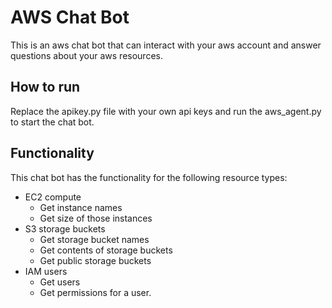 # AWS Chat Bot

This is an aws chat bot that can interact with your aws account and answer questions about your aws resources.

## How to run
Replace the apikey.py file with your own api keys and run the aws_agent.py to start the chat bot.

## Functionality
This chat bot has the functionality for the following resource types:
- EC2 compute
    - Get instance names
    - Get size of those instances
- S3 storage buckets
    - Get storage bucket names
    - Get contents of storage buckets
    - Get public storage buckets
- IAM users
    - Get users
    - Get permissions for a user.

